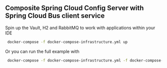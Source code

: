 ## Composite Spring Cloud Config Server with Spring Cloud Bus client service
Spin up the Vault, H2 and RabbitMQ to work with applications within your IDE
```bash
 docker-compose -f docker-compose-infrastructure.yml up
```

Or you can run the full example with 

```bash
 docker-compose -f docker-compose-infrastructure.yml -f docker-compose-full.yml up
```